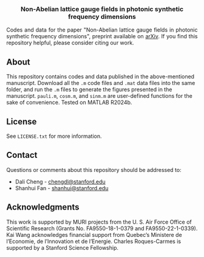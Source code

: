<h3 align="center">Non-Abelian lattice gauge fields in photonic synthetic frequency dimensions</h3>

  <p align="justify">
    Codes and data for the paper "Non-Abelian lattice gauge fields in photonic synthetic frequency dimensions", preprint available on <a href="https://arxiv.org/abs/2406.00321">arXiv</a>. If you find this repository helpful, please consider citing our work.
    <br />


## About
This repository contains codes and data published in the above-mentioned manuscript. Download all the `.m` code files and `.mat` data files into the same folder, and run the `.m` files to generate the figures presented in the manuscript. `pauli.m`, `cosm.m`, and `sinm.m` are user-defined functions for the sake of convenience. Tested on MATLAB R2024b.


## License
See `LICENSE.txt` for more information.


## Contact
Questions or comments about this repository should be addressed to:
* Dali Cheng - chengdl@stanford.edu
* Shanhui Fan - shanhui@stanford.edu


## Acknowledgments
This work is supported by MURI projects from the U. S. Air Force Office of Scientific Research (Grants No. FA9550-18-1-0379 and FA9550-22-1-0339). Kai Wang acknowledges financial support from Quebec’s Ministere de l’Economie, de l’Innovation et de l’Energie. Charles Roques-Carmes is supported by a Stanford Science Fellowship.
